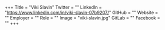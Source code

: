 +++
Title = "Viki Slavin"
Twitter = ""
LinkedIn = "https://www.linkedin.com/in/viki-slavin-07b9207/"
GitHub = ""
Website = ""
Employer = ""
Role = ""
Image = "viki-slavin.jpg"
GitLab = ""
Facebook = ""
+++
